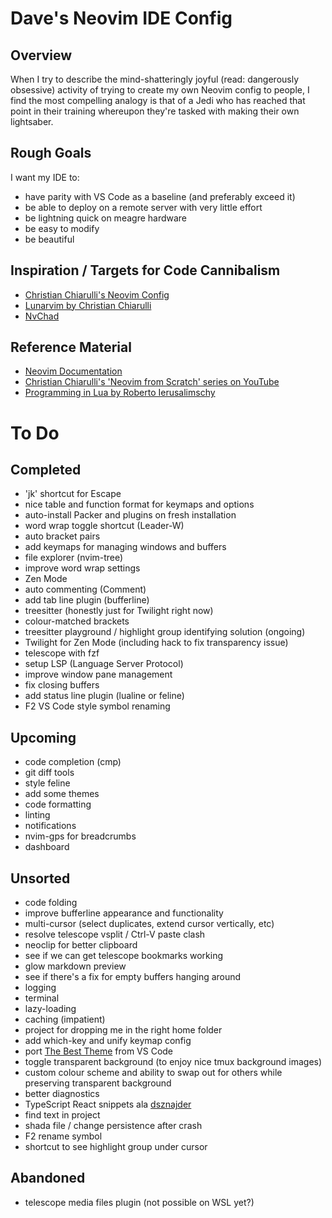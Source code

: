 # Dave's Neovim IDE Config

## Overview
When I try to describe the mind-shatteringly joyful (read: dangerously obsessive) activity of trying to create my own Neovim config to people, I find the most compelling analogy is that of a Jedi who has reached that point in their training whereupon they're tasked with making their own lightsaber.

## Rough Goals
I want my IDE to:

- have parity with VS Code as a baseline (and preferably exceed it)
- be able to deploy on a remote server with very little effort
- be lightning quick on meagre hardware
- be easy to modify
- be beautiful

## Inspiration / Targets for Code Cannibalism
- [Christian Chiarulli's Neovim Config](https://github.com/ChristianChiarulli/nvim)
- [Lunarvim by Christian Chiarulli](https://github.com/LunarVim/LunarVim)
- [NvChad](https://github.com/NvChad/NvChad)

## Reference Material
- [Neovim Documentation](https://neovim.io/doc/user/)
- [Christian Chiarulli's 'Neovim from Scratch' series on YouTube](https://youtube.com/playlist?list=PLhoH5vyxr6Qq41NFL4GvhFp-WLd5xzIzZ)
- [Programming in Lua by Roberto Ierusalimschy](https://www.lua.org/pil/contents.html)

# To Do

## Completed
- 'jk' shortcut for Escape
- nice table and function format for keymaps and options
- auto-install Packer and plugins on fresh installation
- word wrap toggle shortcut (Leader-W)
- auto bracket pairs
- add keymaps for managing windows and buffers
- file explorer (nvim-tree)
- improve word wrap settings
- Zen Mode
- auto commenting (Comment)
- add tab line plugin (bufferline)
- treesitter (honestly just for Twilight right now)
- colour-matched brackets
- treesitter playground / highlight group identifying solution (ongoing)
- Twilight for Zen Mode (including hack to fix transparency issue)
- telescope with fzf
- setup LSP (Language Server Protocol)
- improve window pane management
- fix closing buffers
- add status line plugin (lualine or feline)
- F2 VS Code style symbol renaming

## Upcoming
- code completion (cmp)
- git diff tools
- style feline
- add some themes
- code formatting
- linting
- notifications
- nvim-gps for breadcrumbs
- dashboard

## Unsorted
- code folding
- improve bufferline appearance and functionality
- multi-cursor (select duplicates, extend cursor vertically, etc)
- resolve telescope vsplit / Ctrl-V paste clash
- neoclip for better clipboard
- see if we can get telescope bookmarks working
- glow markdown preview
- see if there's a fix for empty buffers hanging around
- logging
- terminal
- lazy-loading
- caching (impatient)
- project for dropping me in the right home folder
- add which-key and unify keymap config
- port [The Best Theme](https://github.com/jankohlbach/the-best-theme) from VS Code
- toggle transparent background (to enjoy nice tmux background images)
- custom colour scheme and ability to swap out for others while preserving transparent background
- better diagnostics
- TypeScript React snippets ala [dsznajder](https://marketplace.visualstudio.com/items?itemName=dsznajder.es7-react-js-snippets)
- find text in project
- shada file / change persistence after crash
- F2 rename symbol
- shortcut to see highlight group under cursor

## Abandoned
- telescope media files plugin (not possible on WSL yet?)
